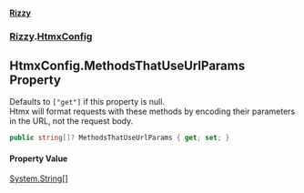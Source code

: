 #### [Rizzy](index 'index')
### [Rizzy](Rizzy 'Rizzy').[HtmxConfig](Rizzy.HtmxConfig 'Rizzy.HtmxConfig')

## HtmxConfig.MethodsThatUseUrlParams Property

Defaults to `["get"]` if this property is null.  
Htmx will format requests with these methods by encoding their parameters in the URL, not the request body.

```csharp
public string[]? MethodsThatUseUrlParams { get; set; }
```

#### Property Value
[System.String](https://docs.microsoft.com/en-us/dotnet/api/System.String 'System.String')[[]](https://docs.microsoft.com/en-us/dotnet/api/System.Array 'System.Array')